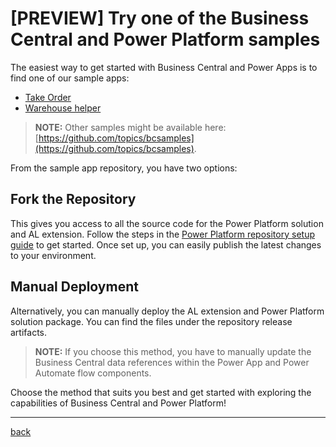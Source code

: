 # [PREVIEW] Try one of the Business Central and Power Platform samples

The easiest way to get started with Business Central and Power Apps is to find one of our sample apps:

- [Take Order](https://github.com/microsoft/bcsamples-takeorder)
- [Warehouse helper](https://github.com/microsoft/bcsamples-warehousehelper) 

> **NOTE:** Other samples might be available here:  [https://github.com/topics/bcsamples](https://github.com/topics/bcsamples).

From the sample app repository, you have two options:

## Fork the Repository

This gives you access to all the source code for the Power Platform solution and AL extension. Follow the steps in the  [Power Platform repository setup guide](./SetupPowerPlatform.md) to get started. Once set up, you can easily publish the latest changes to your environment.

## Manual Deployment

Alternatively, you can manually deploy the AL extension and Power Platform solution package. You can find the files under the repository release artifacts.

> **NOTE:** If you choose this method, you have to manually update the Business Central data references within the Power App and Power Automate flow components.

Choose the method that suits you best and get started with exploring the capabilities of Business Central and Power Platform!

---
[back](../README.md)
